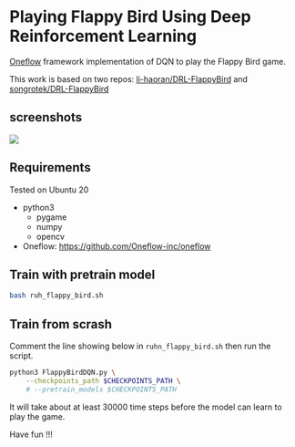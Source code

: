 # Playing Flappy Bird Using Deep Reinforcement Learning

[Oneflow](https://github.com/Oneflow-inc/oneflow/) framework implementation of DQN to play the Flappy Bird game.

This work is based on two repos: [li-haoran/DRL-FlappyBird](https://github.com/li-haoran/DRL-FlappyBird) and [songrotek/DRL-FlappyBird](https://github.com/songrotek/DRL-FlappyBird.git)

## screenshots
<img src="./play.gif"/>

## Requirements

Tested on Ubuntu 20

* python3
    - pygame
    - numpy
    - opencv
* Oneflow: https://github.com/Oneflow-inc/oneflow


## Train with pretrain model

```bash
bash ruh_flappy_bird.sh
```

## Train from scrash
 
Comment the line showing below in `ruhn_flappy_bird.sh` then run the script.

```bash
python3 FlappyBirdDQN.py \
    --checkpoints_path $CHECKPOINTS_PATH \
    # --pretrain_models $CHECKPOINTS_PATH
```

It will take about at least 30000 time steps before the model can learn to play the game.


Have fun !!!

